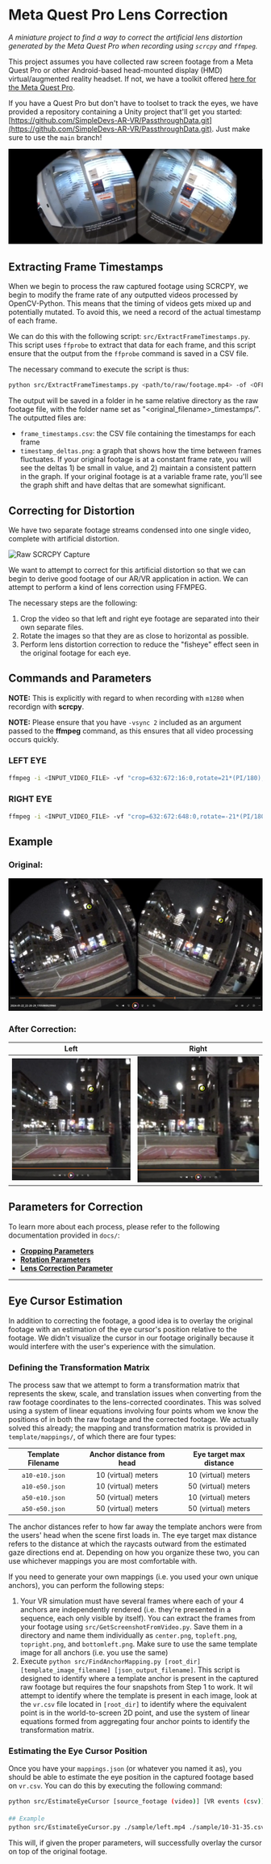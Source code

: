 # Meta Quest Pro Lens Correction

_A miniature project to find a way to correct the artificial lens distortion generated by the Meta Quest Pro when recording using `scrcpy` and `ffmpeg`._

This project assumes you have collected raw screen footage from a Meta Quest Pro or other Android-based head-mounted display (HMD) virtual/augmented reality headset. If not, we have a toolkit offered [here for the Meta Quest Pro](git@github.com:SimpleDevs-AR-VR/Meta-Quest-Pro-SCRCPY.git).

If you have a Quest Pro but don't have to toolset to track the eyes, we have provided a repository containing a Unity project that'll get you started: [https://github.com/SimpleDevs-AR-VR/PassthroughData.git](https://github.com/SimpleDevs-AR-VR/PassthroughData.git). Just make sure to use the `main` branch!

[![Watch the video](./docs/captured_footage.png)](https://youtu.be/zhfMPfGJFuc)

## Extracting Frame Timestamps

When we begin to process the raw captured footage using SCRCPY, we begin to modify the frame rate of any outputted videos processed by OpenCV-Python. This means that the timing of videos gets mixed up and potentially mutated. To avoid this, we need a record of the actual timestamp of each frame.

We can do this with the following script: `src/ExtractFrameTimestamps.py`. This script uses `ffprobe` to extract that data for each frame, and this script ensure that the output from the `ffprobe` command is saved in a CSV file.

The necessary command to execute the script is thus:

````bash
python src/ExtractFrameTimestamps.py <path/to/raw/footage.mp4> -of <OFFSET (sec)>
````

The output will be saved in a folder in he same relative directory as the raw footage file, with the folder name set as "<original_filename>_timestamps/". The outputted files are:

* `frame_timestamps.csv`: the CSV file containing the timestamps for each frame
* `timestamp_deltas.png`: a graph that shows how the time between frames fluctuates. If your original footage is at a constant frame rate, you will see the deltas 1) be small in value, and 2) maintain a consistent pattern in the graph. If your original footage is at a variable frame rate, you'll see the graph shift and have deltas that are somewhat significant.

## Correcting for Distortion

We have two separate footage streams condensed into one single video, complete with artificial distortion.

![Raw SCRCPY Capture](./docs/raw_scrcpy_capture.png)

We want to attempt to correct for this artificial distortion so that we can begin to derive good footage of our AR/VR application in action. We can attempt to perform a kind of lens correction using FFMPEG.

The necessary steps are the following:

1. Crop the video so that left and right eye footage are separated into their own separate files.
2. Rotate the images so that they are as close to horizontal as possible.
3. Perform lens distortion correction to reduce the "fisheye" effect seen in the original footage for each eye.

## Commands and Parameters

**NOTE:** This is explicitly with regard to when recording with `m1280` when recordign with **scrcpy**.

**NOTE:** Please ensure that you have `-vsync 2` included as an argument passed to the **ffmpeg** command, as this ensures that all video processing occurs quickly.

### LEFT EYE

````bash
ffmpeg -i <INPUT_VIDEO_FILE> -vf "crop=632:672:16:0,rotate=21*(PI/180),lenscorrection=cx=0.57:cy=0.51:k1=-0.48:k2=0.2" -vsync 2 <OUTPUT_VIDEO_FILE>.mp4
````

### RIGHT EYE

````bash
ffmpeg -i <INPUT_VIDEO_FILE> -vf "crop=632:672:648:0,rotate=-21*(PI/180),lenscorrection=cx=0.43:cy=0.51:k1=-0.48:k2=0.2" -vsync 2 <OUTPUT_VIDEO_FILE>.mp
````

## Example

### Original:

![Original Source - approx 6:15](./docs/example_original.png)

### After Correction:

|Left|Right|
|:-:|:-:|
|![Left Eye - approx. 6:15](./docs/example_left.png)|![Right Eye - approx. 6:15](./docs/example_right.png)|

## Parameters for Correction

To learn more about each process, please refer to the following documentation provided in `docs/`:

* [**Cropping Parameters**](./docs/CROPPING.md)
* [**Rotation Parameters**](./docs/ROTATION.md)
* [**Lens Correction Parameter**](./docs/LENS_CORRECTION.md)

---

## Eye Cursor Estimation

In addition to correcting the footage, a good idea is to overlay the original footage with an estimation of the eye cursor's position relative to the footage. We didn't visualize the cursor in our footage originally because it would interfere with the user's experience with the simulation.

### Defining the Transformation Matrix

The process saw that we attempt to form a transformation matrix that represents the skew, scale, and translation issues when converting from the raw footage coordinates to the lens-corrected coordinates. This was solved using a system of linear equations involving four points whom we know the positions of in both the raw footage and the corrected footage. We actually solved this already; the mapping and transformation matrix is provided in `template/mappings/`, of which there are four types:

|Template Filename|Anchor distance from head|Eye target max distance|
|:-:|:-:|:-:|
|`a10-e10.json`|10 (virtual) meters|10 (virtual) meters|
|`a10-e50.json`|10 (virtual) meters|50 (virtual) meters|
|`a50-e10.json`|50 (virtual) meters|10 (virtual) meters|
|`a50-e50.json`|50 (virtual) meters|50 (virtual) meters|

The anchor distances refer to how far away the template anchors were from the users' head when the scene first loads in. The eye target max distance refers to the distance at which the raycasts outward from the estimated gaze directions end at. Depending on how you organize these two, you can use whichever mappings you are most comfortable with.

If you need to generate your own mappings (i.e. you used your own unique anchors), you can perform the following steps:

1. Your VR simulation must have several frames where each of your 4 anchors are independently rendered (i.e. they're presented in a sequence, each only visible by itself). You can extract the frames from your footage using `src/GetScreenshotFromVideo.py`. Save them in a directory and name them individually as `center.png`, `topleft.png`, `topright.png`, and `bottomleft.png`. Make sure to use the same template image for all anchors (i.e. you use the same)
2. Execute `python src/FindAnchorMapping.py [root_dir] [template_image_filename] [json_output_filename]`. This script is designed to identify where a template anchor is present in the captured raw footage but requires the four snapshots from Step 1 to work. It wil attempt to identify where the template is present in each image, look at the `vr.csv` file located in `[root_dir]` to identify where the equivalent point is in the world-to-screen 2D point, and use the system of linear equations formed from aggregating four anchor points to identify the transformation matrix.

### Estimating the Eye Cursor Position

Once you have your `mappings.json` (or whatever you named it as), you should be able to estimate the eye position in the captured footage based on `vr.csv`. You can do this by executing the following command:

````bash
python src/EstimateEyeCursor [source_footage (video)] [VR events (csv)] [mapping file (json)] [timeframe file (csv)] -re [Is this the right eye? Defaults to left eye if not called]

## Example
python src/EstimateEyeCursor.py ./sample/left.mp4 ./sample/10-31-35.csv ./template/mappings/a50-e50.json ./sample/frame_timestamps.csv
````

This will, if given the proper parameters, will successfully overlay the cursor on top of the original footage.